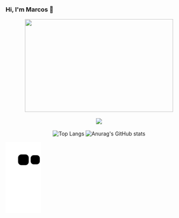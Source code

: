 ### Hi, I'm Marcos 🤑 
<p align="center">
<img src="https://github.com/SilvaAMarcos/SilvaAMarcos/assets/102332801/7c608d80-05f1-49f8-97a4-6b7c79c0c7ab" width="400px" height="250px">
</p>

<p align="center">
  <a href="https://skillicons.dev">
    <img src="https://skillicons.dev/icons?i=angular,js,css,html,mysql,py,tailwind" />
  </a>
</p>


<div align="center">
  
 ![Top Langs](https://github-readme-stats.vercel.app/api/top-langs/?username=SilvaAMarcos&layout=compact) 
 ![Anurag's GitHub stats](https://github-readme-stats.vercel.app/api?username=SilvaAMarcos&show_icons=true&theme=radical)
</div>



![Snake animation](https://github.com/SilvaAMarcos/SilvaAMarcos/blob/output/github-contribution-grid-snake.svg)



